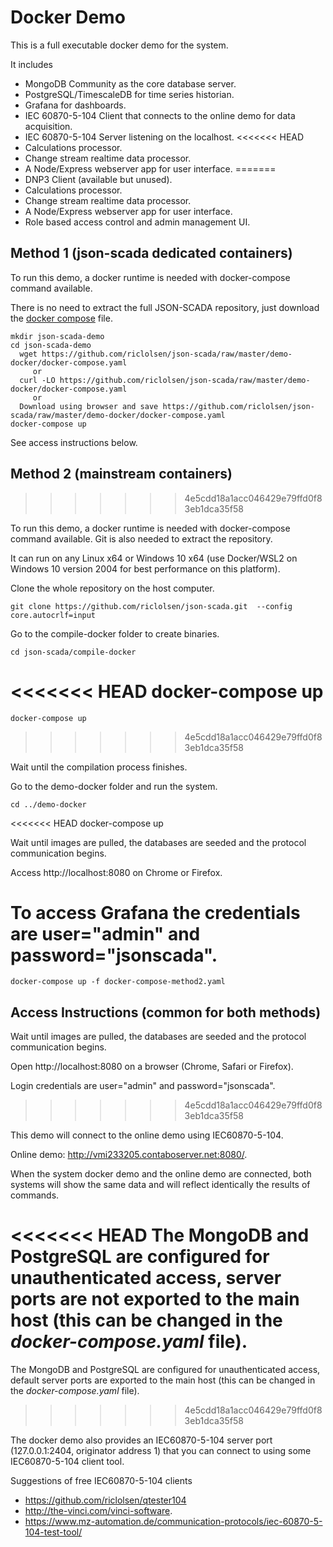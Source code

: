 # Docker Demo

This is a full executable docker demo for the system.

It includes 

* MongoDB Community as the core database server.
* PostgreSQL/TimescaleDB for time series historian.
* Grafana for dashboards.
* IEC 60870-5-104 Client that connects to the online demo for data acquisition.
* IEC 60870-5-104 Server listening on the localhost.
<<<<<<< HEAD
* Calculations processor.
* Change stream realtime data processor.
* A Node/Express webserver app for user interface.
=======
* DNP3 Client (available but unused).
* Calculations processor.
* Change stream realtime data processor.
* A Node/Express webserver app for user interface.
* Role based access control and admin management UI.

## Method 1 (json-scada dedicated containers)

To run this demo, a docker runtime is needed with docker-compose command available. 

There is no need to extract the full JSON-SCADA repository, just download the [docker compose](https://github.com/riclolsen/json-scada/raw/master/demo-docker/docker-compose.yaml) file.

    mkdir json-scada-demo
	cd json-scada-demo
	  wget https://github.com/riclolsen/json-scada/raw/master/demo-docker/docker-compose.yaml
	     or 
	  curl -LO https://github.com/riclolsen/json-scada/raw/master/demo-docker/docker-compose.yaml
	     or 
      Download using browser and save https://github.com/riclolsen/json-scada/raw/master/demo-docker/docker-compose.yaml 
	docker-compose up

See access instructions below.

## Method 2 (mainstream containers)
>>>>>>> 4e5cdd18a1acc046429e79ffd0f83eb1dca35f58

To run this demo, a docker runtime is needed with docker-compose command available. Git is also needed to extract the repository.

It can run on any Linux x64 or Windows 10 x64 (use Docker/WSL2 on Windows 10 version 2004 for best performance on this platform).

Clone the whole repository on the host computer. 

	git clone https://github.com/riclolsen/json-scada.git  --config core.autocrlf=input

Go to the compile-docker folder to create binaries.

	cd json-scada/compile-docker
<<<<<<< HEAD
	docker-compose up
=======
	docker-compose up 
>>>>>>> 4e5cdd18a1acc046429e79ffd0f83eb1dca35f58

Wait until the compilation process finishes.

Go to the demo-docker folder and run the system.
	
	cd ../demo-docker
<<<<<<< HEAD
	docker-compose up

Wait until images are pulled, the databases are seeded and the protocol communication begins.

Access http://localhost:8080 on Chrome or Firefox.

To access Grafana the credentials are user="admin" and password="jsonscada".
=======
	docker-compose up -f docker-compose-method2.yaml

## Access Instructions (common for both methods)

Wait until images are pulled, the databases are seeded and the protocol communication begins.

Open http://localhost:8080 on a browser (Chrome, Safari or Firefox).

Login credentials are user="admin" and password="jsonscada".
>>>>>>> 4e5cdd18a1acc046429e79ffd0f83eb1dca35f58

This demo will connect to the online demo using IEC60870-5-104. 

Online demo: http://vmi233205.contaboserver.net:8080/.

When the system docker demo and the online demo are connected, both systems will show the same data and will reflect identically the results of commands.

<<<<<<< HEAD
The MongoDB and PostgreSQL are configured for unauthenticated access, server ports are not exported to the main host (this can be changed in the _docker-compose.yaml_ file).
=======
The MongoDB and PostgreSQL are configured for unauthenticated access, default server ports are exported to the main host (this can be changed in the _docker-compose.yaml_ file).
>>>>>>> 4e5cdd18a1acc046429e79ffd0f83eb1dca35f58

The docker demo also provides an IEC60870-5-104 server port (127.0.0.1:2404, originator address 1) that you can connect to using some IEC60870-5-104 client tool.

Suggestions of free IEC60870-5-104 clients 

* https://github.com/riclolsen/qtester104
* http://the-vinci.com/vinci-software.
* https://www.mz-automation.de/communication-protocols/iec-60870-5-104-test-tool/